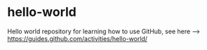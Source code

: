 # hello-world
Hello world repository for learning how to use GitHub, see here --> https://guides.github.com/activities/hello-world/
